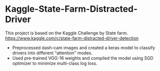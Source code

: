 # Kaggle-State-Farm-Distracted-Driver
This project is based on the Kaggle Challenge by State farm.
https://www.kaggle.com/c/state-farm-distracted-driver-detection
- Preprocessed dash-cam images and created a keras model to classify drivers into different “attention” modes.
- Used pre-trained VGG-16 weights and compiled the model using SGD optimizer to minimize multi-class log loss.

